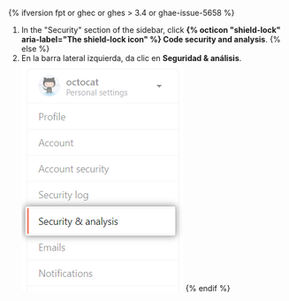{% ifversion fpt or ghec or ghes > 3.4 or ghae-issue-5658 %}
1. In the "Security" section of the sidebar, click **{% octicon "shield-lock" aria-label="The shield-lock icon" %} Code security and analysis**.
{% else %}
1. En la barra lateral izquierda, da clic en **Seguridad & análisis**. ![Configuración de análisis y seguridad](/assets/images/help/settings/settings-sidebar-security-analysis.png)
{% endif %}
